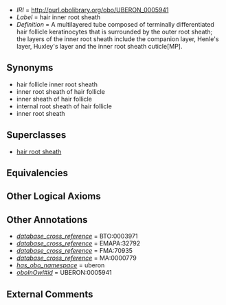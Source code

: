  * *IRI* = http://purl.obolibrary.org/obo/UBERON_0005941
 * *Label* = hair inner root sheath
 * *Definition* = A multilayered tube composed of terminally differentiated hair follicle keratinocytes that is surrounded by the outer root sheath; the layers of the inner root sheath include the companion layer, Henle's layer, Huxley's layer and the inner root sheath cuticle[MP].

## Synonyms

 * hair follicle inner root sheath
 * inner root sheath of hair follicle
 * inner sheath of hair follicle
 * internal root sheath of hair follicle
 * inner root sheath

## Superclasses

 * [hair root sheath](../../UBERON/33/UBERON_0005933.md)

## Equivalencies


## Other Logical Axioms


## Other Annotations

 * *[database_cross_reference](../../ef/oboInOwl#hasDbXref.md)* = BTO:0003971
 * *[database_cross_reference](../../ef/oboInOwl#hasDbXref.md)* = EMAPA:32792
 * *[database_cross_reference](../../ef/oboInOwl#hasDbXref.md)* = FMA:70935
 * *[database_cross_reference](../../ef/oboInOwl#hasDbXref.md)* = MA:0000779
 * *[has_obo_namespace](../../ce/oboInOwl#hasOBONamespace.md)* = uberon
 * *[oboInOwl#id](../../id/oboInOwl#id.md)* = UBERON:0005941

## External Comments

